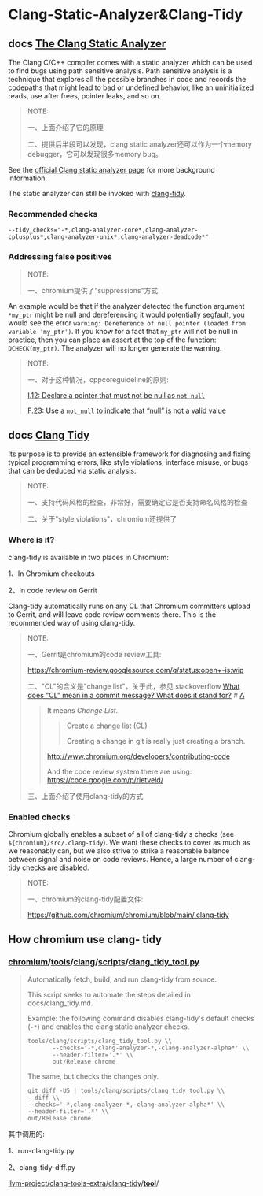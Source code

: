 # Clang-Static-Analyzer&Clang-Tidy

## docs [The Clang Static Analyzer](https://chromium.googlesource.com/chromium/src/+/HEAD/docs/clang_static_analyzer.md)

The Clang C/C++ compiler comes with a static analyzer which can be used to find bugs using path sensitive analysis. Path sensitive analysis is a technique that explores all the possible branches in code and records the codepaths that might lead to bad or undefined behavior, like an uninitialized reads, use after frees, pointer leaks, and so on.

> NOTE: 
>
> 一、上面介绍了它的原理
>
> 二、提供后半段可以发现，clang static analyzer还可以作为一个memory debugger，它可以发现很多memory bug。

See the [official Clang static analyzer page](http://clang-analyzer.llvm.org/) for more background information.

The static analyzer can still be invoked with [clang-tidy](https://chromium.googlesource.com/chromium/src/+/HEAD/docs/clang_tidy.md).

### Recommended checks

```shell
--tidy_checks="-*,clang-analyzer-core*,clang-analyzer-cplusplus*,clang-analyzer-unix*,clang-analyzer-deadcode*"
```

### Addressing false positives

> NOTE: 
>
> 一、chromium提供了"suppressions"方式

An example would be that if the analyzer detected the function argument `*my_ptr` might be null and dereferencing it would potentially segfault, you would see the error `warning: Dereference of null pointer (loaded from variable 'my_ptr')`. If you know for a fact that `my_ptr` will not be null in practice, then you can place an assert at the top of the function: `DCHECK(my_ptr)`. The analyzer will no longer generate the warning.

> NOTE: 
>
> 一、对于这种情况，cppcoreguideline的原则:
>
> [I.12: Declare a pointer that must not be null as `not_null`](https://isocpp.github.io/CppCoreGuidelines/CppCoreGuidelines#Ri-nullptr)
>
> [F.23: Use a `not_null` to indicate that “null” is not a valid value](https://isocpp.github.io/CppCoreGuidelines/CppCoreGuidelines#Rf-nullptr)

## docs [Clang Tidy](https://chromium.googlesource.com/chromium/src/+/HEAD/docs/clang_tidy.md)

Its purpose is to provide an extensible framework for diagnosing and fixing typical programming errors, like style violations, interface misuse, or bugs that can be deduced via static analysis.

> NOTE: 
>
> 一、支持代码风格的检查，非常好，需要确定它是否支持命名风格的检查
>
> 二、关于"style violations"，chromium还提供了 

### Where is it?

clang-tidy is available in two places in Chromium:

1、In Chromium checkouts

2、In code review on Gerrit

Clang-tidy automatically runs on any CL that Chromium committers upload to Gerrit, and will leave code review comments there. This is the recommended way of using clang-tidy.

> NOTE: 
>
> 一、Gerrit是chromium的code review工具:
>
> https://chromium-review.googlesource.com/q/status:open+-is:wip
>
> 二、"CL"的含义是"change list"，关于此，参见 stackoverflow [What does "CL" mean in a commit message? What does it stand for?](https://stackoverflow.com/questions/25716920/what-does-cl-mean-in-a-commit-message-what-does-it-stand-for) # [A](https://stackoverflow.com/a/27520705/10173843)
>
> > It means *Change List*.
> >
> > > Create a change list (CL)
> > >
> > > Creating a change in git is really just creating a branch.
> >
> > http://www.chromium.org/developers/contributing-code
> >
> > And the code review system there are using: https://code.google.com/p/rietveld/
>
> 三、上面介绍了使用clang-tidy的方式

### Enabled checks

Chromium globally enables a subset of all of clang-tidy's checks (see `${chromium}/src/.clang-tidy`). We want these checks to cover as much as we reasonably can, but we also strive to strike a reasonable balance between signal and noise on code reviews. Hence, a large number of clang-tidy checks are disabled.

> NOTE: 
>
> 一、chromium的clang-tidy配置文件:
>
> https://github.com/chromium/chromium/blob/main/.clang-tidy



## How chromium use clang- tidy

### [chromium](https://github.com/chromium/chromium)/[tools](https://github.com/chromium/chromium/tree/main/tools)/[clang](https://github.com/chromium/chromium/tree/main/tools/clang)/[scripts](https://github.com/chromium/chromium/tree/main/tools/clang/scripts)/[**clang_tidy_tool.py**](https://github.com/chromium/chromium/blob/main/tools/clang/scripts/clang_tidy_tool.py)

> Automatically fetch, build, and run clang-tidy from source.
>
> This script seeks to automate the steps detailed in docs/clang_tidy.md.
>
> Example: the following command disables clang-tidy's default checks (`-*`) and enables the clang static analyzer checks.
>
> ```shell
> tools/clang/scripts/clang_tidy_tool.py \\
>        --checks='-*,clang-analyzer-*,-clang-analyzer-alpha*' \\
>        --header-filter='.*' \\
>        out/Release chrome
> ```
>
> The same, but checks the changes only.
>
> ```shell
> git diff -U5 | tools/clang/scripts/clang_tidy_tool.py \\
> --diff \\
> --checks='-*,clang-analyzer-*,-clang-analyzer-alpha*' \\
> --header-filter='.*' \\
> out/Release chrome
> ```
>
> 

其中调用的:

1、run-clang-tidy.py

2、clang-tidy-diff.py

[llvm-project](https://github.com/llvm/llvm-project)/[clang-tools-extra](https://github.com/llvm/llvm-project/tree/main/clang-tools-extra)/[clang-tidy](https://github.com/llvm/llvm-project/tree/main/clang-tools-extra/clang-tidy)/[**tool**](https://github.com/llvm/llvm-project/tree/main/clang-tools-extra/clang-tidy/tool)/